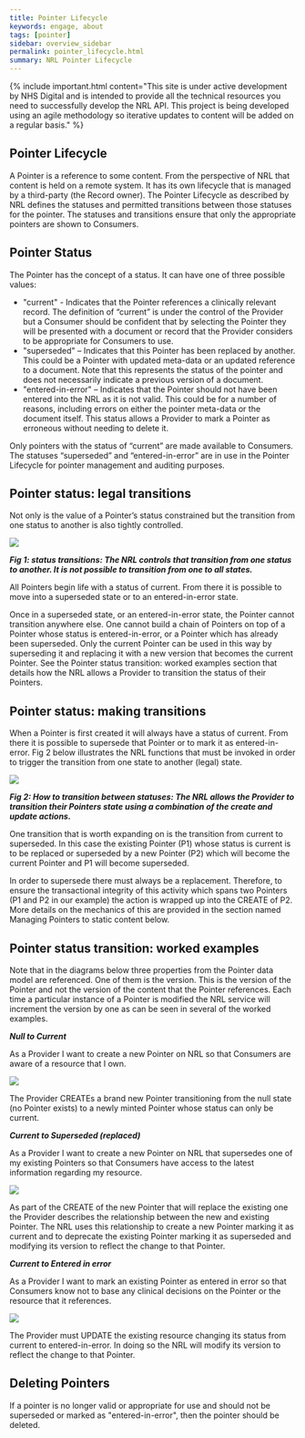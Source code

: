 ```yaml
---
title: Pointer Lifecycle
keywords: engage, about
tags: [pointer]
sidebar: overview_sidebar
permalink: pointer_lifecycle.html
summary: NRL Pointer Lifecycle
---
```


{% include important.html content="This site is under active development by NHS Digital and is intended to provide all the technical resources you need to successfully develop the NRL API. This project is being developed using an agile methodology so iterative updates to content will be added on a regular basis." %}

## Pointer Lifecycle ##

A Pointer is a reference to some content. From the perspective of NRL that content is held on a remote system. It has its own lifecycle that is managed by a third-party (the Record owner). The Pointer Lifecycle as described by NRL defines the statuses and permitted transitions between those statuses for the pointer. The statuses and transitions ensure that only the appropriate pointers are shown to Consumers. 

## Pointer Status ##

The Pointer has the concept of a status. It can have one of three possible values: 
- "current" - Indicates that the Pointer references a clinically relevant record. The definition of “current” is under the control of the Provider but a Consumer should be confident that by selecting the Pointer they will be presented with a document or record that the Provider considers to be appropriate for Consumers to use.
- "superseded" – Indicates that this Pointer has been replaced by another. This could be a Pointer with updated meta-data or an updated reference to a document. Note that this represents the status of the pointer and does not necessarily indicate a previous version of a document.  
- "entered-in-error" – Indicates that the Pointer should not have been entered into the NRL as it is not valid. This could be for a number of reasons, including errors on either the pointer meta-data or the document itself. This status allows a Provider to mark a Pointer as erroneous without needing to delete it.

Only pointers with the status of “current” are made available to Consumers. The statuses “superseded” and “entered-in-error” are in use in the Pointer Lifecycle for pointer management and auditing purposes. 

## Pointer status: legal transitions ##

Not only is the value of a Pointer’s status constrained but the transition from one status to another is also tightly controlled.

<img src="images/pointers/pointer_transitions.png">

***Fig 1: status transitions: The NRL controls that transition from one status to another. It is not possible to transition from one to all states.***

All Pointers begin life with a status of current. From there it is possible to move into a superseded state or to an entered-in-error state.

Once in a superseded state, or an entered-in-error state, the Pointer cannot transition anywhere else. One cannot build a chain of Pointers on top of a Pointer whose status is entered-in-error, or a Pointer which has already been superseded. Only the current Pointer can be used in this way by superseding it and replacing it with a new version that becomes the current Pointer. See the Pointer status transition: worked examples section that details how the NRL allows a Provider to transition the status of their Pointers.

## Pointer status: making transitions ##

When a Pointer is first created it will always have a status of current. 
From there it is possible to supersede that Pointer or to mark it as entered-in-error. Fig 2 below illustrates the NRL functions that must be invoked in order to trigger the transition from one state to another (legal) state.

<img src="images/pointers/pointer_transitions2.png">

***Fig 2: How to transition between statuses: The NRL allows the Provider to transition their Pointers state using a combination 
of the create and update actions.***

One transition that is worth expanding on is the transition from current to superseded. In this case the existing Pointer (P1) whose status is current is to be replaced or superseded by a new Pointer (P2) which will become the current Pointer and P1 will become superseded. 

In order to supersede there must always be a replacement. Therefore, to ensure the transactional integrity of this activity which spans 
two Pointers (P1 and P2 in our example) the action is wrapped up into the CREATE of P2. More details on the mechanics of this are provided 
in the section named Managing Pointers to static content below.

## Pointer status transition: worked examples ##

Note that in the diagrams below three properties from the Pointer data model are referenced. One of them is the version. 
This is the version of the Pointer and not the version of the content that the Pointer references. 
Each time a particular instance of a Pointer is modified the NRL service will increment the version by one as can be seen in several of the worked examples.

***Null to Current***

As a Provider I want to create a new Pointer on NRL so that Consumers are aware of a resource that I own.

<img src="images/pointers/pointer_transitions3.png">

The Provider CREATEs a brand new Pointer transitioning from the null state (no Pointer exists) to a newly minted Pointer whose status can only be current.

***Current to Superseded (replaced)***

As a Provider I want to create a new Pointer on NRL that supersedes one of my existing Pointers so that Consumers have access to the latest 
information regarding my resource.

<img src="images/pointers/pointer_transitions4.png">

As part of the CREATE of the new Pointer that will replace the existing one the Provider describes the relationship between the 
new and existing Pointer. The NRL uses this relationship to create a new Pointer marking it as current and to deprecate the existing 
Pointer marking it as superseded and modifying its version to reflect the change to that Pointer.

***Current to Entered in error***

As a Provider I want to mark an existing Pointer as entered in error so that Consumers know not to base any clinical decisions 
on the Pointer or the resource that it references.

<img src="images/pointers/pointer_transitions5.png">

The Provider must UPDATE the existing resource changing its status from current to entered-in-error. In doing so the NRL will modify its version to reflect the change to that Pointer.

## Deleting Pointers ##

If a pointer is no longer valid or appropriate for use and should not be superseded or marked as "entered-in-error", then the pointer should be deleted.

